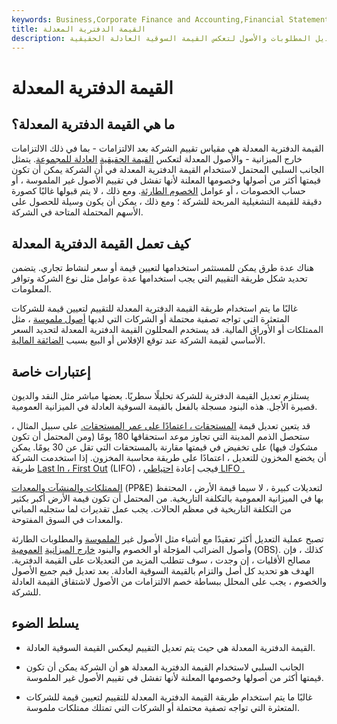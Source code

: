 ```yaml
---
keywords: Business,Corporate Finance and Accounting,Financial Statements
title: القيمة الدفترية المعدلة
description: القيمة الدفترية المعدلة هي مقياس لتقييم الشركة بعد تعديل المطلوبات والأصول لتعكس القيمة السوقية العادلة الحقيقية.
---
```


# القيمة الدفترية المعدلة
## ما هي القيمة الدفترية المعدلة؟

القيمة الدفترية المعدلة هي مقياس تقييم الشركة بعد الالتزامات - بما في ذلك الالتزامات خارج الميزانية - والأصول المعدلة لتعكس [القيمة الحقيقية](/fairmarketvalue) [العادلة للمجموعة](/fairmarketvalue). يتمثل الجانب السلبي المحتمل لاستخدام القيمة الدفترية المعدلة في أن الشركة يمكن أن تكون قيمتها أكثر من أصولها وخصومها المعلنة لأنها تفشل في تقييم الأصول غير الملموسة ، أو حساب الخصومات ، أو عوامل [الخصوم الطارئة](/contingentliability). ومع ذلك ، لا يتم قبولها غالبًا كصورة دقيقة للقيمة التشغيلية المربحة للشركة ؛ ومع ذلك ، يمكن أن يكون وسيلة للحصول على الأسهم المحتملة المتاحة في الشركة.

## كيف تعمل القيمة الدفترية المعدلة

هناك عدة طرق يمكن للمستثمر استخدامها لتعيين قيمة أو سعر لنشاط تجاري. يتضمن تحديد شكل طريقة التقييم التي يجب استخدامها عدة عوامل مثل نوع الشركة وتوافر المعلومات.

غالبًا ما يتم استخدام طريقة القيمة الدفترية المعدلة للتقييم لتعيين قيمة للشركات المتعثرة التي تواجه تصفية محتملة أو الشركات التي لديها [أصول ملموسة](/tangibleasset) ، مثل الممتلكات أو الأوراق المالية. قد يستخدم المحللون القيمة الدفترية المعدلة لتحديد السعر الأساسي لقيمة الشركة عند توقع الإفلاس أو البيع بسبب [الضائقة المالية](/financial_distress).

## إعتبارات خاصة

يستلزم تعديل القيمة الدفترية للشركة تحليلًا سطريًا. بعضها مباشر مثل النقد والديون قصيرة الأجل. هذه البنود مسجلة بالفعل بالقيمة السوقية العادلة في الميزانية العمومية.

قد يتعين تعديل قيمة [المستحقات ، اعتمادًا على عمر المستحقات.](/receivables) على سبيل المثال ، ستحصل الذمم المدينة التي تجاوز موعد استحقاقها 180 يومًا (ومن المحتمل أن تكون مشكوك فيها) على تخفيض في قيمتها مقارنة بالمستحقات التي تقل عن 30 يومًا. يمكن أن يخضع المخزون للتعديل ، اعتمادًا على طريقة محاسبة المخزون. إذا استخدمت الشركة طريقة [Last In ، First Out](/lifo) (LIFO) ، فيجب إعادة [احتياطي LIFO .](/lifo-reserve)

[الممتلكات والمنشآت والمعدات](/ppe) (PP&E) لتعديلات كبيرة ، لا سيما قيمة الأرض ، المحتفظ بها في الميزانية العمومية بالتكلفة التاريخية. من المحتمل أن تكون قيمة الأرض أكبر بكثير من التكلفة التاريخية في معظم الحالات. يجب عمل تقديرات لما ستجلبه المباني والمعدات في السوق المفتوحة.

تصبح عملية التعديل أكثر تعقيدًا مع أشياء مثل الأصول غير [الملموسة](/intangibleasset) والمطلوبات الطارئة وأصول الضرائب المؤجلة أو الخصوم والبنود [خارج الميزانية](/off-balance-sheet-obs) [العمومية](/off-balance-sheet-obs) (OBS). كذلك ، فإن مصالح الأقليات ، إن وجدت ، سوف تتطلب المزيد من التعديلات على القيمة الدفترية. الهدف هو تحديد كل أصل والتزام بالقيمة السوقية العادلة. بعد تعديل قيم جميع الأصول والخصوم ، يجب على المحلل ببساطة خصم الالتزامات من الأصول لاشتقاق القيمة العادلة للشركة.

## يسلط الضوء

- القيمة الدفترية المعدلة هي حيث يتم تعديل التقييم ليعكس القيمة السوقية العادلة.

- الجانب السلبي لاستخدام القيمة الدفترية المعدلة هو أن الشركة يمكن أن تكون قيمتها أكثر من أصولها وخصومها المعلنة لأنها تفشل في تقييم الأصول غير الملموسة.

- غالبًا ما يتم استخدام طريقة القيمة الدفترية المعدلة للتقييم لتعيين قيمة للشركات المتعثرة التي تواجه تصفية محتملة أو الشركات التي تمتلك[](/tangibleasset) ممتلكات ملموسة.

